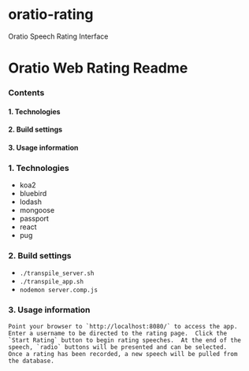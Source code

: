 # oratio-rating
Oratio Speech Rating Interface

# Oratio Web Rating Readme

### Contents
#### 1. Technologies
#### 2. Build settings
#### 3. Usage information

### 1. Technologies
  * koa2
  * bluebird
  * lodash
  * mongoose
  * passport
  * react
  * pug
   
### 2. Build settings
  * `./transpile_server.sh`
  * `./transpile_app.sh`
  * `nodemon server.comp.js`
	
### 3. Usage information
	Point your browser to `http://localhost:8080/` to access the app.
	Enter a username to be directed to the rating page.  Click the
	`Start Rating` button to begin rating speeches.  At the end of the
	speech, `radio` buttons will be presented and can be selected.
	Once a rating has been recorded, a new speech will be pulled from
	the database.
